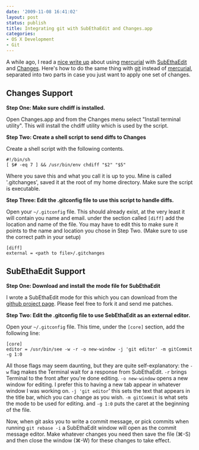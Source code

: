 ```yaml
---
date: '2009-11-08 16:41:02'
layout: post
status: publish
title: Integrating git with SubEthaEdit and Changes.app
categories:
- OS X Development
- Git
---
```


A while ago, I read a
[nice write up](http://schinckel.net/2008/04/26/mercurial-with-os-x-gui-tools/)
about using [mercurial](http://mercurial.selenic.com/) with
[SubEthaEdit](http://www.codingmonkeys.de/subethaedit/) and
[Changes](http://connectedflow.com/changes/). Here's how to do the same thing
with [git](http://git-scm.com/) instead of
[mercurial](http://mercurial.selenic.com/), separated into two parts in case you
just want to apply one set of changes.

## Changes Support

**Step One: Make sure chdiff is installed.**

Open Changes.app and from the Changes menu select "Install terminal
utility". This will install the chdiff utility which is used by the script.

**Step Two: Create a shell script to send diffs to Changes**

Create a shell script with the following contents.

```
#!/bin/sh
[ $# -eq 7 ] && /usr/bin/env chdiff "$2" "$5"
```

Where you save this and what you call it is up to you. Mine is called
'.gitchanges', saved it at the root of my home directory. Make sure the script
is executable.

**Step Three: Edit the .gitconfig file to use this script to handle diffs.**

Open your `~/.gitconfig` file. This should already exist, at the very least it
will contain you name and email. under the section called `[diff]` add the
location and name of the file.  You may have to edit this to make sure it points
to the name and location you chose in Step Two. (Make sure to use the correct
path in your setup)

```
[diff]
external = <path to file>/.gitchanges
```

## SubEthaEdit Support

**Step One: Download and install the mode file for SubEthaEdit**

I wrote a SubEthaEdit mode for this which you can download from the
[github project page](http://abizern.github.com/gitcommit.mode/). Please feel
free to fork it and send me patches.

**Step Two: Edit the .gitconfig file to use SebEthaEdit as an external editor.**

Open your `~/.gitconfig` file. This time, under the `[core]` section, add the
following line:

```
[core]
editor = /usr/bin/see -w -r -o new-window -j 'git editor' -m gitCommit -g 1:0
```

All those flags may seem daunting, but they are quite self-explanatory: the `-w`
flag makes the Terminal wait for a response from SubEthaEdit. `-r` brings
Terminal to the front after you're done editing. `-o new-window` opens a new
window for editing. I prefer this to having a new tab appear in whatever window
I was working on. `-j 'git editor`' this sets the text that appears in the title
bar, which you can change as you wish. `-m gitCommit` is what sets the mode to
be used for editing. and `-g 1:0` puts the caret at the beginning of the file.

Now, when git asks you to write a commit message, or pick commits when running
`git rebase -i` a SubEthaEdit window will open as the commit message
editor. Make whatever changes you need then save the file (⌘-S) and then close
the window (⌘-W) for these changes to take effect.

